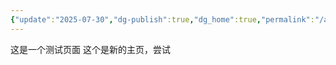 ```yaml
---
{"update":"2025-07-30","dg-publish":true,"dg_home":true,"permalink":"/amplifier/amp/","dgPassFrontmatter":true,"noteIcon":"","created":"2025-07-27T23:33:49.037+08:00","updated":"2025-08-01T23:08:56.744+08:00"}
---
```


这是一个测试页面
这个是新的主页，尝试
